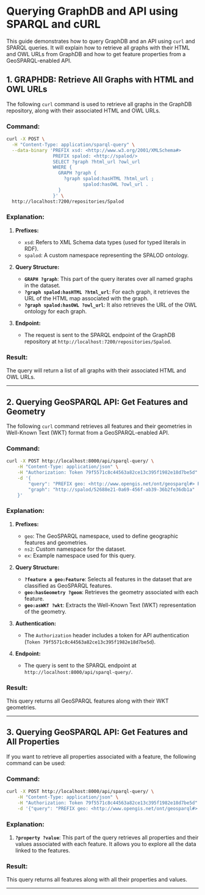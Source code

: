 # Querying GraphDB and API using SPARQL and cURL

This guide demonstrates how to query GraphDB and an API using `curl` and SPARQL queries. It will explain how to retrieve all graphs with their HTML and OWL URLs from GraphDB and how to get feature properties from a GeoSPARQL-enabled API.

## 1. GRAPHDB: Retrieve All Graphs with HTML and OWL URLs

The following `curl` command is used to retrieve all graphs in the GraphDB repository, along with their associated HTML and OWL URLs.

### Command:

```bash
curl -X POST \
  -H "Content-Type: application/sparql-query" \
  --data-binary 'PREFIX xsd: <http://www.w3.org/2001/XMLSchema#> 
                 PREFIX spalod: <http://spalod/> 
                 SELECT ?graph ?html_url ?owl_url 
                 WHERE { 
                   GRAPH ?graph { 
                     ?graph spalod:hasHTML ?html_url ; 
                            spalod:hasOWL ?owl_url . 
                   } 
                 }' \
  http://localhost:7200/repositories/Spalod
```

### Explanation:
1. **Prefixes:**
   - `xsd`: Refers to XML Schema data types (used for typed literals in RDF).
   - `spalod`: A custom namespace representing the SPALOD ontology.

2. **Query Structure:**
   - **`GRAPH ?graph`**: This part of the query iterates over all named graphs in the dataset.
   - **`?graph spalod:hasHTML ?html_url`**: For each graph, it retrieves the URL of the HTML map associated with the graph.
   - **`?graph spalod:hasOWL ?owl_url`**: It also retrieves the URL of the OWL ontology for each graph.

3. **Endpoint:**
   - The request is sent to the SPARQL endpoint of the GraphDB repository at `http://localhost:7200/repositories/Spalod`.

### Result:
The query will return a list of all graphs with their associated HTML and OWL URLs.

---

## 2. Querying GeoSPARQL API: Get Features and Geometry

The following `curl` command retrieves all features and their geometries in Well-Known Text (WKT) format from a GeoSPARQL-enabled API.

### Command:

```bash
curl -X POST http://localhost:8000/api/sparql-query/ \
    -H "Content-Type: application/json" \
    -H "Authorization: Token 79f5571c8c44563a82ce13c395f1982e18d7be5d" \
    -d '{
        "query": "PREFIX geo: <http://www.opengis.net/ont/geosparql#> PREFIX ns2: <https://registry.gdi-de.org/id/hamburg/> PREFIX ex: <http://example.org/ns#> SELECT ?feature ?wkt WHERE { ?feature a geo:Feature ; geo:hasGeometry ?geom . ?geom geo:asWKT ?wkt . }",
        "graph": "http://spalod/52688e21-0a69-456f-ab39-36b2fe36db1a"
    }'
```

### Explanation:
1. **Prefixes:**
   - `geo`: The GeoSPARQL namespace, used to define geographic features and geometries.
   - `ns2`: Custom namespace for the dataset.
   - `ex`: Example namespace used for this query.

2. **Query Structure:**
   - **`?feature a geo:Feature`**: Selects all features in the dataset that are classified as GeoSPARQL features.
   - **`geo:hasGeometry ?geom`**: Retrieves the geometry associated with each feature.
   - **`geo:asWKT ?wkt`**: Extracts the Well-Known Text (WKT) representation of the geometry.

3. **Authentication:**
   - The `Authorization` header includes a token for API authentication (`Token 79f5571c8c44563a82ce13c395f1982e18d7be5d`).

4. **Endpoint:**
   - The query is sent to the SPARQL endpoint at `http://localhost:8000/api/sparql-query/`.

### Result:
This query returns all GeoSPARQL features along with their WKT geometries.

---

## 3. Querying GeoSPARQL API: Get Features and All Properties

If you want to retrieve all properties associated with a feature, the following command can be used:

### Command:

```bash
curl -X POST http://localhost:8000/api/sparql-query/ \
    -H "Content-Type: application/json" \
    -H "Authorization: Token 79f5571c8c44563a82ce13c395f1982e18d7be5d" \
    -d '{"query": "PREFIX geo: <http://www.opengis.net/ont/geosparql#> PREFIX ns2: <https://registry.gdi-de.org/id/hamburg/> PREFIX ex: <http://example.org/ns#> SELECT ?feature ?property ?value WHERE { ?feature a geo:Feature ; ?property ?value . }", "graph": "http://spalod/52688e21-0a69-456f-ab39-36b2fe36db1a"}'
```

### Explanation:
1. **`?property ?value`**: This part of the query retrieves all properties and their values associated with each feature. It allows you to explore all the data linked to the features.

### Result:
This query returns all features along with all their properties and values.

---